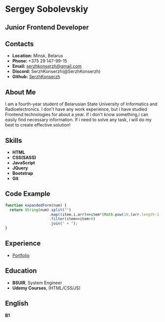 # Sergey Sobolevskiy
## Junior Frontend Developer
## Contacts
* **Location:** Minsk, Belarus
* **Phone:** +375 29 147-99-15
* **Email:** serzhkonserzh@gmail.com
* **Discord:** SerzhKonserzh(@SerzhKonserzh)
* **Github:** [SerzhKonserzh](https://github.com/SerzhKonserzh)
## About Me
I am a fourth-year student of Belarusian State University of Informatics and Radioelectronics. I don't have any work experience, but i have studied Frontend technologies for about a year. 
If i don't know something,i can easily find necessary information. 
If i need to solve any task, i will do my best to create effective solution!
## Skills
* **HTML**
* **CSS(SASS)**
* **JavaScript**
* **JQuery**
* **Bootstrap**
* **Git**
## Code Example
```javascript
function expandedForm(num) {
  return String(num).split("")
                    .map((item,i,arr)=>item*(Math.pow(10,(arr.length-1-i))))
                    .filter(item=>item>0)
                    .join(" + ");
}
```
## Experience
* [Portfolio](https://vk.com/away.php?to=https%3A%2F%2Fserzhkonserzh.github.io&cc_key=)
##
## Education
* **BSUIR**, System Engineer
* **Udemy Courses**, (HTML/CSS/JS)
## English
**B1**